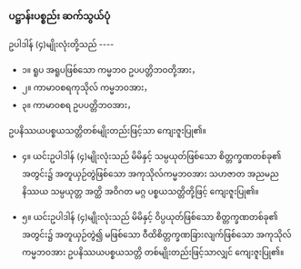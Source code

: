 ### ပဋ္ဌာန်းပစ္စည်း ဆက်သွယ်ပုံ

ဥပါဒါန် (၄)မျိုးလုံးတို့သည် ----

- ၁။ ရူပ အရူပဖြစ်သော ကမ္မဘဝ ဥပပတ္တိဘဝတို့အား，
- ၂။ ကာမာဝစရကုသိုလ် ကမ္မဘဝအား，
- ၃။ ကာမာဝစရ ဥပပတ္တိဘဝအား，

ဥပနိဿယပစ္စယသတ္တိတစ်မျိုးတည်းဖြင့်သာ ကျေးဇူးပြု၏။

- ၄။ ယင်းဥပါဒါန် (၄)မျိုးလုံးသည် မိမိနှင့် သမ္ပယုတ်ဖြစ်သော စိတ္တက္ခဏတစ်ခု၏ အတွင်း၌ အတူယှဉ်တွဲဖြစ်သော အကုသိုလ်ကမ္မဘဝအား သဟဇာတ အညမည နိဿယ သမ္ပယုတ္တ အတ္ထိ အဝိဂတ မဂ္ဂ ပစ္စယသတ္တိတို့ဖြင့် ကျေးဇူးပြု၏။

- ၅။ ယင်းဥပါဒါန် (၄)မျိုးလုံးသည် မိမိနှင့် ဝိပ္ပယုတ်ဖြစ်သော စိတ္တက္ခဏတစ်ခု၏ အတွင်း၌ အတူယှဉ်တွဲ၍ မဖြစ်သော ဝီထိစိတ္တက္ခဏခြားလျက်ဖြစ်သော အကုသိုလ်ကမ္မဘဝအား ဥပနိဿယပစ္စယသတ္တိ တစ်မျိုးတည်းဖြင့်သာလျှင် ကျေးဇူးပြု၏။